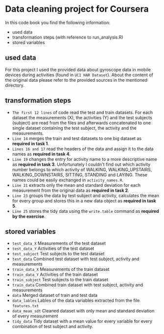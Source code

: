 # Data cleaning project for Coursera

In this code book you find the following information:
* used data
* transformation steps (with reference to run_analysis.R)
* stored variables

## used data

For this project I used the provided data about gyroscope data in mobile devices during activities (found in ```UCI HAR Dataset```). About the content of the original data please refer to the provided sources in the mentioned directory.

## transformation steps

* ```The first 12 lines``` of code read the test and train datasets. For each dataset the measurements (X), the activities (Y) and the test subjects (subject) are read from the files and afterwards concatenated to one single dataset containing the test subject, the activity and the measurements.
* ```Line 14``` merges the train and test datasets to one big dataset as **required in task 1**.
* ```Lines 16 and 17``` read the headers of the data and assign it to the data names as **required in task 4**.
* ```Line 19``` changes the entry for activity name to a more descriptive name as **required in task 3**. Unfortunately I couldn't find out which activity number belongs to which activity of WALKING, WALKING_UPSTAIRS, WALKING_DOWNSTAIRS, SITTING, STANDING and LAYING. These names could be easily exchanged in ```activity_names.R```.
* ```Line 21``` extracts only the mean and standard deviation for each measurement from the original data as **required in task 2**.
* ```Line 23``` groups the data by test subject and activity, calculates the mean for every group and stores this in a new data object as **required in task 5**.
* ```Line 25``` stores the tidy data using the ```write.table``` command as **required by the exercise**.

## stored variables

* ```test_data_X``` Measurements of the test dataset
* ```test_data_Y``` Activities of the test dataset
* ```test_subject``` Test subjects to the test dataset
* ```test_data``` Combined test dataset with test subject, activity and measurements
* ```train_data_X``` Measurements of the train dataset
* ```train_data_Y``` Activities of the train dataset
* ```train_subject``` Test subjects to the train dataset
* ```train_data``` Combined train dataset with test subject, activity and measurements
* ```data``` Merged dataset of train and test data
* ```data_lables``` Lables of the data variables extracted from the file ```features.txt```
* ```data_mean_sdt``` Cleaned dataset with only mean and standard deviation of every measurement
* ```tidy_data``` Tidy dataset with a mean value for every variable for every combination of test subject and activity.
